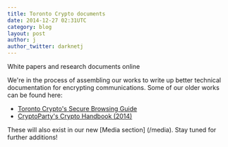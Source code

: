 ```yaml
---
title: Toronto Crypto documents
date: 2014-12-27 02:31UTC
category: blog
layout: post
author: j
author_twitter: darknetj
---
```

White papers and research documents online

We're in the process of assembling our works
to write up better technical documentation
for encrypting communications. Some of our
older works can be found here:

* [Toronto Crypto's Secure Browsing Guide](../files/torontocrypto_secure_browsing_guide.pdf)
* [CryptoParty's Crypto Handbook (2014)](../files/cryptoparty_handbook.pdf)

These will also exist in our new [Media section]
(/media). Stay tuned for further additions!

